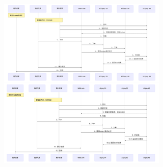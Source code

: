 <img src="https://github.com/zzyylliu/misc-projects/blob/master/images%26dataset/images/%E6%80%BB%E4%BD%93%E6%96%B9%E6%A1%88%E8%AF%B4%E6%98%8E%E6%97%B6%E5%BA%8F%E5%9B%BE.png">

<img src="https://github.com/zzyylliu/misc-projects/blob/master/images%26dataset/images/%E5%B1%8F%E5%B9%95%E5%BF%AB%E7%85%A7%202020-03-18%20%E4%B8%8B%E5%8D%883.32.55.png">
